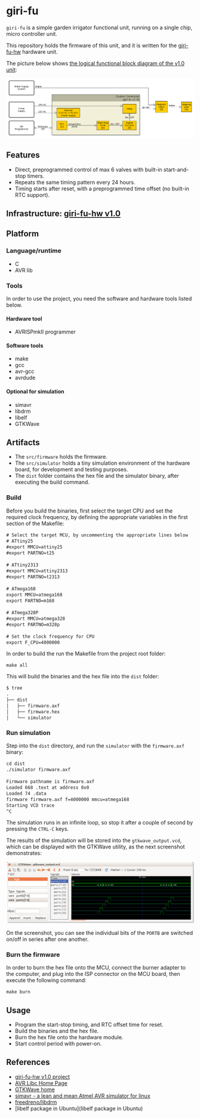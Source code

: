 # giri-fu

`giri-fu` is a simple garden irrigator functional unit, running on a single chip, micro controller unit.

This repository holds the firmware of this unit,
and it is written for the [giri-fu-hw](https://github.com/tombenke/giri-fu-hw/tree/v1.0.0) hardware unit.

The picture below shows [the logical functional block diagram of the v1.0 unit](docs/giri_fu_v1.0_FBD.png?raw=true):

![the functional block diagram of the giri-fu v1.0](docs/giri_fu_v1.0_FBD.png?raw=true)

## Features

- Direct, preprogrammed control of max 6 valves with built-in start-and-stop timers.
- Repeats the same timing pattern every 24 hours.
- Timing starts after reset, with a preprogrammed time offset (no built-in RTC support).

## Infrastructure: [giri-fu-hw v1.0](https://github.com/tombenke/giri-fu-hw/tree/v1.0.0)

## Platform

### Language/runtime

- C
- AVR lib

### Tools

In order to use the project, you need the software and hardware tools listed below.

#### Hardware tool
- AVRISPmkII programmer

#### Software tools
- make
- gcc
- avr-gcc
- avrdude

#### Optional for simulation
- simavr
- libdrm
- libelf
- GTKWave

## Artifacts

- The `src/firmware` holds the firmware.
- The `src/simulator` holds a tiny simulation environment of the hardware board, for development and testing purposes.
- The `dist` folder contains the hex file and the simulator binary, after executing the build command.

### Build

Before you build the binaries, first select the target CPU and set the required clock frequency,
by defining the appropriate variables in the first section of the Makefile:

    # Select the target MCU, by uncommenting the appropriate lines below
    # ATtiny25
    #export MMCU=attiny25
    #export PARTNO=t25

    # ATtiny2313
    #export MMCU=attiny2313
    #export PARTNO=t2313

    # ATmega168
    export MMCU=atmega168
    export PARTNO=m168

    # ATmega328P
    #export MMCU=atmega328
    #export PARTNO=m328p

    # Set the clock frequency for CPU
    export F_CPU=4000000


In order to build the run the Makefile from the project root folder:

    make all

This will build the binaries and the hex file into the `dist` folder:

    $ tree
    .
    ├── dist
    │   ├── firmware.axf
    │   ├── firmware.hex
    │   └── simulator

### Run simulation

Step into the `dist` directory, and run the `simulator` with the `firmware.axf` binary:

    cd dist
    ./simulator firmware.axf

    Firmware pathname is firmware.axf
    Loaded 668 .text at address 0x0
    Loaded 74 .data
    firmware firmware.axf f=4000000 mmcu=atmega168
    Starting VCD trace
    ^C

The simulation runs in an infinite loop, so stop it after a couple of second by pressing the `CTRL-C` keys.

The results of the simulation will be stored into the `gtkwave_output.vcd`, which can be displayed with the GTKWave utility,
as the next screenshot demonstrates:

![Simulation results displayed with GTKWave](docs/gtkwave_simulation.png)

On the screenshot, you can see the individual bits of the `PORTB` are switched on/off in series after one another.

### Burn the firmware

In order to burn the hex file onto the MCU,
connect the burner adapter to the computer,
and plug into the ISP connector on the MCU board, then execute the following command:

    make burn

## Usage

- Program the start-stop timing, and RTC offset time for reset.
- Build the binaries and the hex file.
- Burn the hex file onto the hardware module.
- Start control period with power-on.

## References

- [giri-fu-hw v1.0 project](https://github.com/tombenke/giri-fu-hw/tree/v1.0.0)
- [AVR Libc Home Page](http://www.nongnu.org/avr-libc/)
- [GTKWave home](http://gtkwave.sourceforge.net/)
- [simavr - a lean and mean Atmel AVR simulator for linux](https://github.com/buserror/simavr)
- [freedreno/libdrm](freedreno/libdrm)
- [libelf package in Ubuntu](libelf package in Ubuntu)
